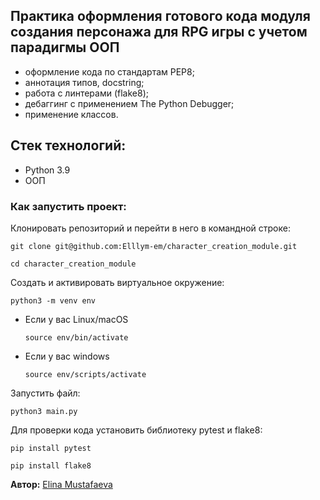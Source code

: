 ## Практика оформления готового кода модуля создания персонажа для RPG игры с учетом парадигмы ООП
- оформление кода по стандартам PEP8;
- аннотация типов, docstring;
- работа с линтерами (flake8);
- дебаггинг с применением The Python Debugger;
- применение классов.

## Стек технологий:
- Python 3.9
- ООП

### Как запустить проект:
Клонировать репозиторий и перейти в него в командной строке:
```
git clone git@github.com:Elllym-em/character_creation_module.git
```
```
cd character_creation_module
```
Cоздать и активировать виртуальное окружение:
```
python3 -m venv env
```
* Если у вас Linux/macOS
    ```
    source env/bin/activate
    ```
* Если у вас windows
    ```
    source env/scripts/activate
    ```
Запустить файл:
```
python3 main.py
```

Для проверки кода установить библиотеку pytest и flake8:
```
pip install pytest
```
```
pip install flake8
```

**Автор:**
[Elina Mustafaeva](https://github.com/Elllym-em)
